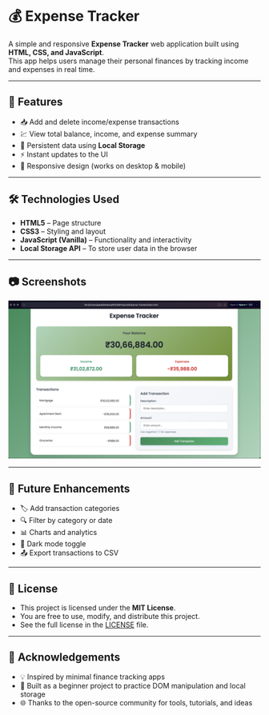 # 💰 Expense Tracker

A simple and responsive **Expense Tracker** web application built using **HTML, CSS, and JavaScript**.  
This app helps users manage their personal finances by tracking income and expenses in real time.

---

## 🌟 Features

- 📥 Add and delete income/expense transactions  
- 💹 View total balance, income, and expense summary  
- 💾 Persistent data using **Local Storage**  
- ⚡ Instant updates to the UI  
- 📱 Responsive design (works on desktop & mobile)

---

## 🛠️ Technologies Used

- **HTML5** – Page structure  
- **CSS3** – Styling and layout  
- **JavaScript (Vanilla)** – Functionality and interactivity  
- **Local Storage API** – To store user data in the browser

---

## 📷 Screenshots

![App Screenshot](screenshot.png)

---

## 📌 Future Enhancements

- 🏷️ Add transaction categories  
- 🔍 Filter by category or date  
- 📊 Charts and analytics  
- 🌙 Dark mode toggle  
- 📤 Export transactions to CSV
  
---

## 📄 License

- This project is licensed under the **MIT License**.  
- You are free to use, modify, and distribute this project.  
- See the full license in the [LICENSE](LICENSE) file.

---

## 🙏 Acknowledgements

- 💡 Inspired by minimal finance tracking apps  
- 🧰 Built as a beginner project to practice DOM manipulation and local storage  
- 🌐 Thanks to the open-source community for tools, tutorials, and ideas  
